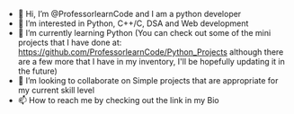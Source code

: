 - 👋 Hi, I’m @ProfessorlearnCode and I am a python developer
- 👀 I’m interested in Python, C++/C, DSA and Web development
- 🌱 I’m currently learning Python
(You can check out some of the mini projects that I have done at: https://github.com/ProfessorlearnCode/Python_Projects
although there are a few more that I have in my inventory, I'll be hopefully updating it in the future)
- 💞️ I’m looking to collaborate on Simple projects that are appropriate for my current skill level
- 📫 How to reach me by checking out the link in my Bio
